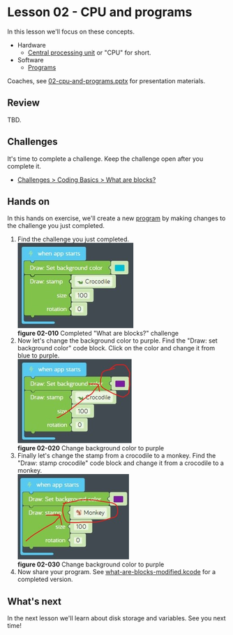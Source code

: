 # Lesson 02 - CPU and programs

In this lesson we'll focus on these concepts.

* Hardware
  * [Central processing unit](https://en.wikipedia.org/wiki/Central_processing_unit) or "CPU" for short.
* Software
  * [Programs](https://en.wikipedia.org/wiki/Computer_program)

Coaches, see [02-cpu-and-programs.pptx](./02-cpu-and-programs.pptx) for presentation materials.

## Review

TBD.

## Challenges

It's time to complete a challenge. Keep the challenge open after you complete it.

* [Challenges > Coding Basics > What are blocks?](https://code.kano.me/challenge/loops/FN000_Blocks_1)

## Hands on

In this hands on exercise, we'll create a new [program](https://en.wikipedia.org/wiki/Computer_program) by making changes to the challenge you just completed.

1. Find the challenge you just completed.  
![02-010](./images/02-010.jpg)  
**figure 02-010** Completed "What are blocks?" challenge
1. Now let's change the background color to purple. Find the "Draw: set background color" code block. Click on the color and change it from blue to purple.  
![02-020](./images/02-020.jpg)  
**figure 02-020** Change background color to purple
1. Finally let's change the stamp from a crocodile to a monkey. Find the "Draw: stamp crocodile" code block and change it from a crocodile to a monkey.  
![02-030](./images/02-030.jpg)  
**figure 02-030** Change background color to purple
1. Now share your program. See [what-are-blocks-modified.kcode](./what-are-blocks-modified.kcode) for a completed version.

## What's next

In the next lesson we'll learn about disk storage and variables. See you next time!
